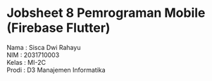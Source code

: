 # Jobsheet 8 Pemrograman Mobile (Firebase Flutter)

Nama : Sisca Dwi Rahayu <br/>
NIM : 2031710003 <br/>
Kelas : MI-2C <br/>
Prodi : D3 Manajemen Informatika <br/>
